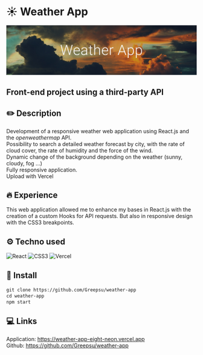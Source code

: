 # ☀️ Weather App

![weather app header](src/images/readmeheader.png)

## Front-end project using a third-party API

## ✏️ Description

Development of a responsive weather web application using React.js and the _openweathermap_ API. <br/>
Possibility to search a detailed weather forecast by city, with the rate of cloud cover, the rate of humidity and the force of the wind.<br/>
Dynamic change of the background depending on the weather (sunny, cloudy, fog ...)<br/>
Fully responsive application. <br/>
Upload with Vercel

## 🔥 Experience

This web application allowed me to enhance my bases in React.js with the creation of a custom Hooks for API requests. But also in responsive design with the CSS3 breakpoints.

## ⚙️ Techno used

<img alt="React" src="https://img.shields.io/badge/-React-45b8d8?style=flat-square&logo=react&logoColor=white" /> <img alt="CSS3" src="https://img.shields.io/badge/-CSS3-1572B6?style=flat-square&logo=CSS3&logoColor=white" /> <img alt="Vercel" src="https://img.shields.io/badge/-Vercel-f1f1f1?style=flat-square&logo=Vercel&logoColor=000000" />

## 🔧 Install

```
git clone https://github.com/Greepsu/weather-app
cd weather-app
npm start
```

## 💻 Links

Application: https://weather-app-eight-neon.vercel.app <br/>
Github: https://github.com/Greepsu/weather-app
